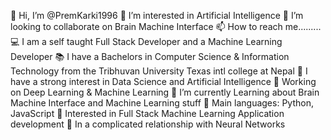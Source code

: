 👋 Hi, I’m @PremKarki1996
👀 I’m interested in Artificial Intelligence 
💞️ I’m looking to collaborate on Brain Machine Interface
📫 How to reach me.........
💻 I am a self taught Full Stack Developer and a Machine Learning Developer
📚 I have a Bachelors in Computer Science & Information Technology from the Tribhuvan University Texas intl college  at Nepal
📝 I have a strong interest in Data Science and Artificial Intelligence
🔭 Working on Deep Learning & Machine Learning
🌱 I’m currently Learning about Brain Machine Interface and Machine Learning stuff
🌟 Main languages: Python, JavaScript
🚩 Interested in Full Stack Machine Learning Application development
💖 In a complicated relationship with Neural Networks
<!---
PremKarki1996/PremKarki1996 is a ✨ special ✨ repository because its `README.md` (this file) appears on your GitHub profile.
You can click the Preview link to take a look at your changes.
--->
